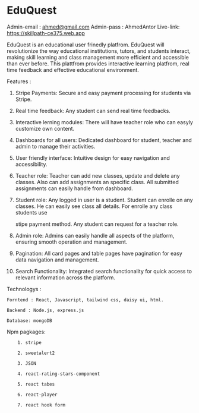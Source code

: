 # EduQuest

Admin-email : ahmed@gmail.com
Admin-pass : AhmedAntor
Live-link: https://skillpath-ce375.web.app

EduQuest is an educational user frinedly platfrom. EduQuest will revolutionize the way educational institutions,
tutors, and students interact, making skill learning and class management more efficient and accessible than ever before. 
This plattfrom provides interactive learning platfrom, real time feedback and effective educational environment.

Features : 

   1. Stripe Payments: Secure and easy payment processing for students via Stripe.

   2. Real time feedback: Any student can send real time feedbacks.

   3. Interactive lerning modules: There will have teacher role who can easyly customize own content.

   4. Dashboards for all users: Dedicated dashboard for student, teacher and admin to manage their activities.

   5. User friendly interface: Intuitive design for easy navigation and accessibility.

   6. Teacher role: Teacher can add new classes, update and delete any classes. Also can add assignments an specific class. All submitted assignments can easily
      handle from dashboard.

   7. Student role: Any logged in user is a student. Student can enrolle on any classes. He can easily see class all details. For enrolle any class students use

      stipe payment method. Any student can request for a teacher role.

   8. Admin role: Admins can easily handle all aspects of the platform, ensuring smooth operation and management.

   9. Pagination:  All card pages and table pages have pagination for easy data navigation and management.

   10. Search Functionality: Integrated search functionality for quick access to relevant information across the platform.


Technologys : 

    Forntend : React, Javascript, tailwind css, daisy ui, html.
    
    Backend : Node.js, express.js

    Database: mongoDB

  Npm pagkages: 

        1. stripe

        2. sweetalert2

        3. JSON

        4. react-rating-stars-component

        5. react tabes

        6. react-player

        7. react hook form

        
      
